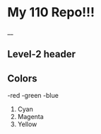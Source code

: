 # My 110 Repo!!!

__

## Level-2 header

## Colors

-red
-green
-blue

1. Cyan
2. Magenta
3. Yellow
